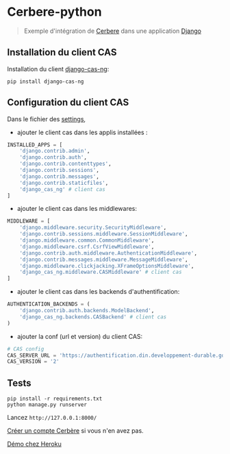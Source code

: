 # Cerbere-python

> Exemple d'intégration de [Cerbere](https://authentification.din.developpement-durable.gouv.fr) dans une application [Django](https://django.org)

## Installation du client CAS

Installation du client [django-cas-ng](https://djangocas.dev/):

```shell
pip install django-cas-ng
```

## Configuration du client CAS

Dans le fichier des [settings](cerbere/settings.py),

* ajouter le client cas dans les applis installées :

```python
INSTALLED_APPS = [
    'django.contrib.admin',
    'django.contrib.auth',
    'django.contrib.contenttypes',
    'django.contrib.sessions',
    'django.contrib.messages',
    'django.contrib.staticfiles',
    'django_cas_ng' # client cas
]
```

* ajouter le client cas dans les middlewares:

```python
MIDDLEWARE = [
    'django.middleware.security.SecurityMiddleware',
    'django.contrib.sessions.middleware.SessionMiddleware',
    'django.middleware.common.CommonMiddleware',
    'django.middleware.csrf.CsrfViewMiddleware',
    'django.contrib.auth.middleware.AuthenticationMiddleware',
    'django.contrib.messages.middleware.MessageMiddleware',
    'django.middleware.clickjacking.XFrameOptionsMiddleware',
    'django_cas_ng.middleware.CASMiddleware' # client cas
]
```

* ajouter le client cas dans les backends d'authentification:

```python
AUTHENTICATION_BACKENDS = (
    'django.contrib.auth.backends.ModelBackend',
    'django_cas_ng.backends.CASBackend' # client cas
)
```

* ajouter la conf (url et version) du client CAS:

```python
# CAS config
CAS_SERVER_URL = 'https://authentification.din.developpement-durable.gouv.fr/cas/public'
CAS_VERSION = '2'
```

## Tests

```shell
pip install -r requirements.txt
python manage.py runserver
```

Lancez `http://127.0.0.1:8000/`

[Créer un compte Cerbère](https://authentification.din.developpement-durable.gouv.fr/authSAML/moncompte/creation/demande.do) si vous n'en avez pas.

[Démo chez Heroku](https://cerbere-python.herokuapp.com/)
